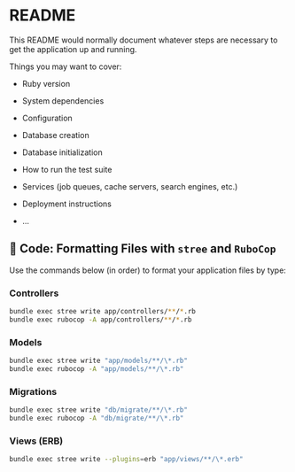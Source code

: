 # README

This README would normally document whatever steps are necessary to get the
application up and running.

Things you may want to cover:

- Ruby version

- System dependencies

- Configuration

- Database creation

- Database initialization

- How to run the test suite

- Services (job queues, cache servers, search engines, etc.)

- Deployment instructions

- ...

## 🔧 Code: Formatting Files with `stree` and `RuboCop`

Use the commands below (in order) to format your application files by type:

### Controllers

```sh
bundle exec stree write app/controllers/**/*.rb
bundle exec rubocop -A app/controllers/**/*.rb
```

### Models

```sh
bundle exec stree write "app/models/**/\*.rb"
bundle exec rubocop -A "app/models/**/\*.rb"
```

### Migrations

```sh
bundle exec stree write "db/migrate/**/\*.rb"
bundle exec rubocop -A "db/migrate/**/\*.rb"
```

### Views (ERB)

```sh
bundle exec stree write --plugins=erb "app/views/**/\*.erb"
```
